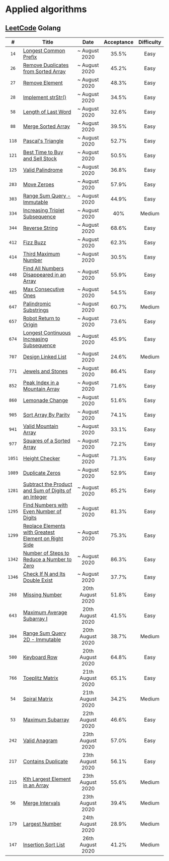 # Applied algorithms


## [LeetCode](https://leetcode.com) Golang

| # | Title | Date | Acceptance | Difficulty |
|:---:| --- | :---: | :---: | :---: |
|`14`| [Longest Common Prefix](https://leetcode.com/problems/longest-common-prefix/) | ~ August 2020 | 35.5% | Easy |
|`26`| [Remove Duplicates from Sorted Array](https://leetcode.com/problems/remove-duplicates-from-sorted-array/) | ~ August 2020 | 45.2% | Easy |
|`27`| [Remove Element](https://leetcode.com/problems/remove-element/) | ~ August 2020 | 48.3% | Easy |
|`28`| [Implement strStr()](https://leetcode.com/problems/implement-strstr/) | ~ August 2020 | 34.5% | Easy |
|`58`| [Length of Last Word](https://leetcode.com/problems/length-of-last-word/) | ~ August 2020 | 32.6% | Easy |
|`88`| [Merge Sorted Array](https://leetcode.com/problems/merge-sorted-array/submissions/) | ~ August 2020 | 39.5% | Easy |
|`118`| [Pascal's Triangle](https://leetcode.com/problems/pascals-triangle/) | ~ August 2020 | 52.7% | Easy |
|`121`| [Best Time to Buy and Sell Stock](https://leetcode.com/problems/longest-common-prefix/) | ~ August 2020 | 50.5% | Easy |
|`125`| [Valid Palindrome](https://leetcode.com/problems/valid-palindrome/) | ~ August 2020 | 36.8% | Easy |
|`283`| [Move Zeroes](https://leetcode.com/problems/move-zeroes/) | ~ August 2020 | 57.9% | Easy |
|`303`| [Range Sum Query - Immutable](https://leetcode.com/problems/range-sum-query-immutable/) | ~ August 2020 | 44.9% | Easy |
|`334`| [Increasing Triplet Subsequence](https://leetcode.com/problems/increasing-triplet-subsequence/) | ~ August 2020 | 40% | Medium |
|`344`| [Reverse String](https://leetcode.com/problems/reverse-string/) | ~ August 2020 | 68.6% | Easy |
|`412`| [Fizz Buzz](https://leetcode.com/problems/fizz-buzz/) | ~ August 2020 | 62.3% | Easy |
|`414`| [Third Maximum Number](https://leetcode.com/problems/third-maximum-number/) | ~ August 2020 | 30.5% | Easy |
|`448`| [Find All Numbers Disappeared in an Array](https://leetcode.com/problems/find-all-numbers-disappeared-in-an-array/) | ~ August 2020 | 55.9% | Easy |
|`485`| [Max Consecutive Ones](https://leetcode.com/problems/max-consecutive-ones/) | ~ August 2020 | 54.5% | Easy |
|`647`| [Palindromic Substrings](https://leetcode.com/problems/palindromic-substrings/) | ~ August 2020 | 60.7% | Medium |
|`657`| [Robot Return to Origin](https://leetcode.com/problems/robot-return-to-origin/) | ~ August 2020 | 73.6% | Easy |
|`674`| [Longest Continuous Increasing Subsequence](https://leetcode.com/problems/longest-continuous-increasing-subsequence/) | ~ August 2020 | 45.9% | Easy |
|`707`| [Design Linked List](https://leetcode.com/problems/design-linked-list/) | ~ August 2020 | 24.6% | Medium |
|`771`| [Jewels and Stones](https://leetcode.com/problems/jewels-and-stones/) | ~ August 2020 | 86.4% | Easy |
|`852`| [Peak Index in a Mountain Array](https://leetcode.com/problems/peak-index-in-a-mountain-array/) | ~ August 2020 | 71.6% | Easy |
|`860`| [Lemonade Change](https://leetcode.com/problems/lemonade-change/) | ~ August 2020 | 51.6% | Easy |
|`905`| [Sort Array By Parity](https://leetcode.com/problems/sort-array-by-parity/) | ~ August 2020 | 74.1% | Easy |
|`941`| [Valid Mountain Array](https://leetcode.com/problems/valid-mountain-array/) | ~ August 2020 | 33.1% | Easy |
|`977`| [Squares of a Sorted Array](https://leetcode.com/problems/squares-of-a-sorted-array/) | ~ August 2020 | 72.2% | Easy |
|`1051`| [Height Checker](https://leetcode.com/problems/height-checker/) | ~ August 2020 | 71.3% | Easy |
|`1089`| [Duplicate Zeros](https://leetcode.com/problems/duplicate-zeros/) | ~ August 2020 | 52.9% | Easy |
|`1281`| [Subtract the Product and Sum of Digits of an Integer](https://leetcode.com/problems/subtract-the-product-and-sum-of-digits-of-an-integer/) | ~ August 2020 | 85.2% | Easy |
|`1295`| [Find Numbers with Even Number of Digits](https://leetcode.com/problems/find-numbers-with-even-number-of-digits/) | ~ August 2020 | 81.3% | Easy |
|`1299`| [Replace Elements with Greatest Element on Right Side](https://leetcode.com/problems/replace-elements-with-greatest-element-on-right-side/) | ~ August 2020 | 75.3% | Easy |
|`1342`| [Number of Steps to Reduce a Number to Zero](https://leetcode.com/problems/number-of-steps-to-reduce-a-number-to-zero/) | ~ August 2020 | 86.3% | Easy |
|`1346`| [Check If N and Its Double Exist](https://leetcode.com/problems/check-if-n-and-its-double-exist/) | ~ August 2020 | 37.7% | Easy |
|`268`| [Missing Number](https://leetcode.com/problems/missing-number/) | 20th August 2020 | 51.8% | Easy |
|`643`| [Maximum Average Subarray I](https://leetcode.com/problems/maximum-average-subarray-i/) | 20th August 2020 | 41.5% | Easy |
|`304`| [Range Sum Query 2D - Immutable](https://leetcode.com/problems/range-sum-query-2d-immutable/) | 20th August 2020 | 38.7% | Medium |
|`500`| [Keyboard Row](https://leetcode.com/problems/keyboard-row/) | 20th August 2020 | 64.8% | Easy |
|`766`| [Toeplitz Matrix](https://leetcode.com/problems/toeplitz-matrix/) | 21th August 2020 | 65.1% | Easy |
|`54`| [Spiral Matrix](https://leetcode.com/problems/spiral-matrix/) | 21th August 2020 | 34.2% | Medium |
|`53`| [Maximum Subarray](https://leetcode.com/problems/maximum-subarray/submissions/) | 22th August 2020 | 46.6% | Easy |
|`242`| [Valid Anagram](https://leetcode.com/problems/valid-anagram/) | 23th August 2020 | 57.0% | Easy |
|`217`| [Contains Duplicate](https://leetcode.com/problems/contains-duplicate/) | 23th August 2020 | 56.1% | Easy |
|`215`| [Kth Largest Element in an Array](https://leetcode.com/problems/kth-largest-element-in-an-array/) | 23th August 2020 | 55.6% | Medium |
|`56`| [Merge Intervals](https://leetcode.com/problems/merge-intervals/) | 23th August 2020 | 39.4% | Medium |
|`179`| [Largest Number](https://leetcode.com/problems/largest-number/) | 24th August 2020 | 28.9% | Medium |
|`147`| [Insertion Sort List](https://leetcode.com/problems/insertion-sort-list/) | 26th August 2020 | 41.2% | Medium |
